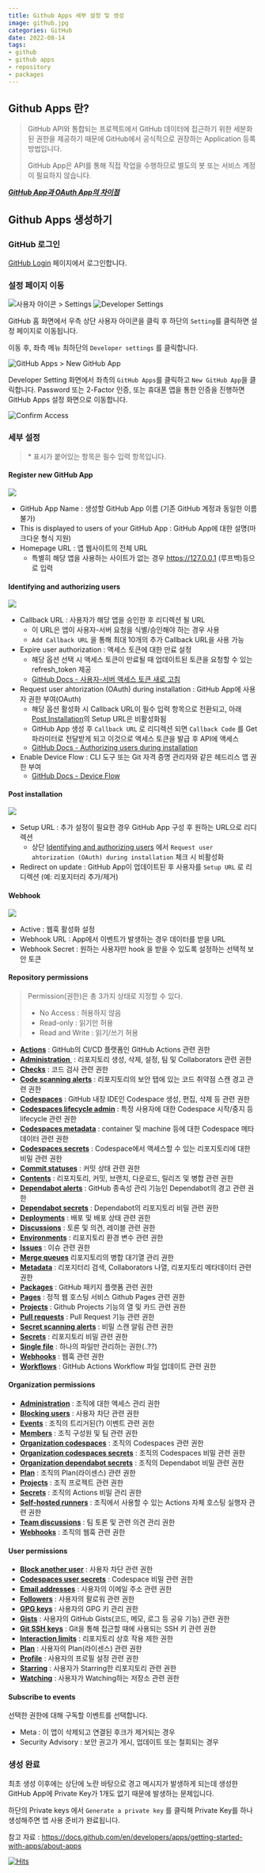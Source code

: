 ```yaml
---
title: Github Apps 세부 설정 및 생성
image: github.jpg
categories: GitHub
date: 2022-08-14
tags:
- github
- github apps
- repository
- packages
---
```


## Github Apps 란?
>GitHub API와 통합되는 프로젝트에서 GitHub 데이터에 접근하기 위한 세분화된 권한을 제공하기 때문에 GitHub에서 공식적으로 권장하는 Application 등록 방법입니다.
>
> GitHub App은 API를 통해 직접 작업을 수행하므로 별도의 봇 또는 서비스 계정이 필요하지 않습니다.

***[GitHub App과 OAuth App의 차이점](https://docs.github.com/en/developers/apps/differences-between-github-apps-and-oauth-apps)***

## Github Apps 생성하기
### GitHub 로그인
[GitHub Login](https://github.com/login) 페이지에서 로그인합니다.

### 설정 페이지 이동
![사용자 아이콘 > Settings](1.png)
![Developer Settings](2.png)

GitHub 홈 화면에서 우측 상단 사용자 아이콘을 클릭 후 하단의 `Setting`를 클릭하면 설정 페이지로 이동됩니다.

이동 후, 좌측 메뉴 최하단의 `Developer settings` 를 클릭합니다.

![GitHub Apps > New GitHub App](3.png)

Developer Setting 화면에서 좌측의 `GitHub Apps`를 클릭하고 `New GitHub App`을 클릭합니다.
Password 또는 2-Factor 인증, 또는 휴대폰 앱을 통한 인증을 진행하면 GitHub Apps 설정 화면으로 이동합니다.

![Confirm Access](4.png)

### 세부 설정
> \* 표시가 붙어있는 항목은 필수 입력 항목입니다.

#### Register new GitHub App
![](5.png)
- GitHub App Name : 생성할 GitHub App 이름 (기존 GitHub 계정과 동일한 이름 불가)
- This is displayed to users of your GitHub App : GitHub App에 대한 설명(마크다운 형식 지원)
- Homepage URL : 앱 웹사이트의 전체 URL
	- 특별히 해당 앱을 사용하는 사이트가 없는 경우 https://127.0.0.1 (루프백)등으로 입력

#### Identifying and authorizing users
![](6.png)
- Callback URL : 사용자가 해당 앱을 승인한 후 리디렉션 될 URL
	- 이 URL은 앱이 사용자-서버 요청을 식별/승인해야 하는 경우 사용
	- `Add Callback URL` 을 통해 최대 10개의 추가 Callback URL을 사용 가능
- Expire user authorization : 액세스 토큰에 대한 만료 설정
	- 해당 옵션 선택 시 액세스 토큰이 만료될 때 업데이트된 토큰을 요청할 수 있는 refresh_token 제공 
	- [GitHub Docs - 사용자-서버 액세스 토큰 새로 고침](https://docs.github.com/en/apps/building-github-apps/refreshing-user-to-server-access-tokens)
- Request user ahtorization (OAuth) during installation : GitHub App에 사용자 권한 부여(OAuth)
	- 해당 옵션 활성화 시 Callback URL이 필수 입력 항목으로 전환되고, 아래 [Post Installation](#post-installation)의 Setup URL은 비활성화됨
	- GitHub App 생성 후 `Callback URL` 로 리디렉션 되면 `Callback Code` 를 Get 파라미터로 전달받게 되고 이것으로 액세스 토큰을 발급 후 API에 액세스
	- [GitHub Docs - Authorizing users during installation](https://docs.github.com/en/apps/installing-github-apps/#authorizing-users-during-installation)
- Enable Device Flow : CLI 도구 또는 Git 자격 증명 관리자와 같은 헤드리스 앱 권한 부여
	- [GitHub Docs - Device Flow](https://docs.github.com/en/developers/apps/building-oauth-apps/authorizing-oauth-apps#device-flow)

#### Post installation
![](9.png)
- Setup URL : 추가 설정이 필요한 경우 GitHub App 구성 후 원하는 URL으로 리디렉션
	- 상단 [Identifying and authorizing users](#identifying-and-authorizing-users) 에서 `Request user ahtorization (OAuth) during installation` 체크 시 비활성화
- Redirect on update : GitHub App이 업데이트된 후 사용자를 `Setup URL` 로 리디렉션 (예: 리포지터리 추가/제거)

#### Webhook
![](10.png)
- Active : 웹훅 활성화 설정
- Webhook URL : App에서 이벤트가 발생하는 경우 데이터를 받을 URL
- Webhook Secret : 원하는 사용자만 hook 을 받을 수 있도록 설정하는 선택적 보안 토큰

#### Repository permissions
> Permission(권한)은 총 3가지 상태로 지정할 수 있다.
>  - No Access : 허용하지 않음
>  - Read-only : 읽기만 허용
>  - Read and Write : 읽기/쓰기 허용

-   [**Actions**](https://docs.github.com/v3/apps/permissions/) : GitHub의 CI/CD 플랫폼인 GitHub Actions 관련 권한
-   [**Administration** ](https://docs.github.com/v3/apps/permissions/#permission-on-administration) : 리포지토리 생성, 삭제, 설정, 팀 및 Collaborators 관련 권한
-   [**Checks**](https://docs.github.com/v3/apps/permissions/#permission-on-checks) : 코드 검사 관련 권한
-   [**Code scanning alerts**](https://docs.github.com/v3/apps/permissions/) : 리포지토리의 보안 탭에 있는 코드 취약점 스캔 경고 관련 권한
-   [**Codespaces**](https://docs.github.com/v3/apps/permissions/) : GitHub 내장 IDE인 Codespace 생성, 편집, 삭제 등 관련 권한
-   [**Codespaces lifecycle admin**](https://docs.github.com/v3/apps/permissions/) : 특정 사용자에 대한 Codespace 시작/중지 등 lifecycle 관련 권한
-   [**Codespaces metadata**](https://docs.github.com/v3/apps/permissions/) : container 및 machine 등에 대한 Codespace 메타데이터 관련 권한
-   [**Codespaces secrets**](https://docs.github.com/v3/apps/permissions/) : Codespace에서 액세스할 수 있는 리포지토리에 대한 비밀 관련 권한
-   [**Commit statuses**](https://docs.github.com/v3/apps/permissions/#permission-on-statuses) : 커밋 상태 관련 권한
-   [**Contents**](https://docs.github.com/v3/apps/permissions/#permission-on-contents) : 리포지토리, 커밋, 브랜치, 다운로드, 릴리즈 및 병합 관련 권한
-   [**Dependabot alerts**](https://docs.github.com/v4/object/repositoryvulnerabilityalert/) : GitHub 종속성 관리 기능인 Dependabot의 경고 관련 권한
-   [**Dependabot secrets**](https://docs.github.com/v3/apps/permissions/) : Dependabot의 리포지토리 비밀 관련 권한
-   [**Deployments**](https://docs.github.com/v3/apps/permissions/#permission-on-deployments) : 배포 및 배포 상태 관련 권한
-   [**Discussions**](https://docs.github.com/v3/apps/permissions/) : 토론 및 의견, 레이블 관련 권한
-   [**Environments**](https://docs.github.com/v3/apps/permissions/) : 리포지토리 환경 변수 관련 권한
-   [**Issues**](https://docs.github.com/v3/apps/permissions/#permission-on-issues) : 이슈 관련 권한
-   [**Merge queues**](https://docs.github.com/v3/apps/permissions/) 리포지토리의 병합 대기열 관리 권한
-   [**Metadata**](https://docs.github.com/v3/apps/permissions/#metadata-permissions) : 리포지터리 검색, Collaborators 나열, 리포지토리 메타데이터 관련 권한
-   [**Packages**](https://docs.github.com/v3/apps/permissions/#permission-on-packages) : GitHub 패키지 플랫폼 관련 권한
-   [**Pages**](https://docs.github.com/v3/apps/permissions/#permission-on-pages) : 정적 웹 호스팅 서비스 Github Pages 관련 권한
-   [**Projects**](https://docs.github.com/v3/apps/permissions/#permission-on-repository-projects) : Github Projects 기능의 열 및 카드 관련 권한
-   [**Pull requests**](https://docs.github.com/v3/apps/permissions/#permission-on-pull-requests) : Pull Request 기능 관련 권한
-   [**Secret scanning alerts**](https://docs.github.com/v3/apps/permissions/) : 비밀 스캔 알림 관련 권한
-   [**Secrets**](https://docs.github.com/v3/apps/permissions/) : 리포지토리 비밀 관련 권한
-   [**Single file**](https://docs.github.com/v3/apps/permissions/#permission-on-single-file) : 하나의 파일만 관리하는 권한(..??)
-   [**Webhooks**](https://docs.github.com/v3/apps/permissions/#permission-on-repository-hooks) : 웹훅 관련 권한
-   [**Workflows**](https://docs.github.com/v3/apps/permissions/) : GitHub Actions Workflow 파일 업데이트 관련 권한

#### Organization permissions
-   [**Administration**](https://docs.github.com/v3/apps/permissions/#permission-on-organization-administration) : 조직에 대한 액세스 관리 권한
-   [**Blocking users**](https://docs.github.com/v3/apps/permissions/#permission-on-organization-user-blocking) : 사용자 차단 관련 권한
-   [**Events**](https://docs.github.com/v3/apps/permissions/#permission-on-organization-events) : 조직의 트리거된(?) 이벤트 관련 권한
-   [**Members**](https://docs.github.com/v3/apps/permissions/#permission-on-members) : 조직 구성원 및 팀 관련 권한
-   [**Organization codespaces**](https://docs.github.com/v3/apps/permissions/) : 조직의 Codespaces 관련 권한
-   [**Organization codespaces secrets**](https://docs.github.com/v3/apps/permissions/) : 조직의 Codespaces 비밀 관련 권한
-   [**Organization dependabot secrets**](https://docs.github.com/v3/apps/permissions/) : 조직의 Dependabot 비밀 관련 권한
-   [**Plan**](https://docs.github.com/v3/apps/permissions/) : 조직의 Plan(라이센스) 관련 권한
-   [**Projects**](https://docs.github.com/v3/apps/permissions/#permission-on-organization-projects) : 조직 프로젝트 관련 권한
-   [**Secrets**](https://docs.github.com/v3/apps/permissions/) : 조직의 Actions 비밀 관리 권한
-   [**Self-hosted runners**](https://docs.github.com/v3/apps/permissions/) : 조직에서 사용할 수 있는 Actions 자체 호스팅 실행자 관련 권한
-   [**Team discussions**](https://docs.github.com/v3/apps/permissions/#permission-on-team-discussions) : 팀 토론 및 관련 의견 관리 권한
-   [**Webhooks**](https://docs.github.com/v3/apps/permissions/#permission-on-organization-hooks) : 조직의 웹훅 관련 권한

#### User permissions
-   [**Block another user**](https://docs.github.com/v3/apps/permissions/#permission-on-blocking) : 사용자 차단 관련 권한
-   [**Codespaces user secrets**](https://docs.github.com/v3/apps/permissions/) : Codespace 비밀 관련 권한
-   [**Email addresses**](https://docs.github.com/v3/apps/permissions/#permission-on-emails) : 사용자의 이메일 주소 관련 권한
-   [**Followers**](https://docs.github.com/v3/apps/permissions/#permission-on-followers) : 사용자의 팔로워 관련 권한
-   [**GPG keys**](https://docs.github.com/v3/apps/permissions/#permission-on-gpg-keys) : 사용자의 GPG 키 관리 권한
-   [**Gists**](https://docs.github.com/v3/apps/permissions/) : 사용자의 GitHub Gists(코드, 메모, 로그 등 공유 기능) 관련 권한
-   [**Git SSH keys**](https://docs.github.com/v3/apps/permissions/#permission-on-keys) : Git을 통해 접근할 때에 사용되는 SSH 키 관련 권한
-   [**Interaction limits**](https://docs.github.com/v3/apps/permissions/#permission-on-interaction-limits) : 리포지토리 상호 작용 제한 권한
-   [**Plan**](https://docs.github.com/v3/apps/permissions/) : 사용자의 Plan(라이센스) 관련 권한
-   [**Profile**](https://docs.github.com/v3/apps/permissions/#permission-on-profile) : 사용자의 프로필 설정 관련 권한
-   [**Starring**](https://docs.github.com/v3/apps/permissions/#permission-on-starring) : 사용자가 Starring한 리포지토리 관련 권한
-   [**Watching**](https://docs.github.com/v3/apps/permissions/#permission-on-watching) : 사용자가 Watching하는 저장소 관련 권한

#### Subscribe to events
선택한 권한에 대해 구독할 이벤트를 선택합니다.
- Meta : 이 앱이 삭제되고 연결된 후크가 제거되는 경우
- Security Advisory : 보안 권고가 게시, 업데이트 또는 철회되는 경우

### 생성 완료
최초 생성 이후에는 상단에 노란 바탕으로 경고 메시지가 발생하게 되는데 생성한 GitHub App에 Private Key가 1개도 없기 때문에 발생하는 문제입니다.

하단의 Private keys 에서 `Generate a private key` 를 클릭해 Private Key를 하나 생성해주면 앱 사용 준비가 완료됩니다.

참고 자료 : https://docs.github.com/en/developers/apps/getting-started-with-apps/about-apps


[![Hits](https://hits.seeyoufarm.com/api/count/incr/badge.svg?url=https%3A%2F%2Fdev-woong.io%2F2022.08.16-01&count_bg=%233D91C8&title_bg=%23555555&icon=&icon_color=%23E7E7E7&title=%EC%A1%B0%ED%9A%8C%EC%88%98&edge_flat=true)](https://hits.seeyoufarm.com)
